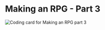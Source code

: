 # Making an RPG - Part 3

![Coding card for Making an RPG part 3](/static/coding-cards/11-rpg-part-3.jpg)
